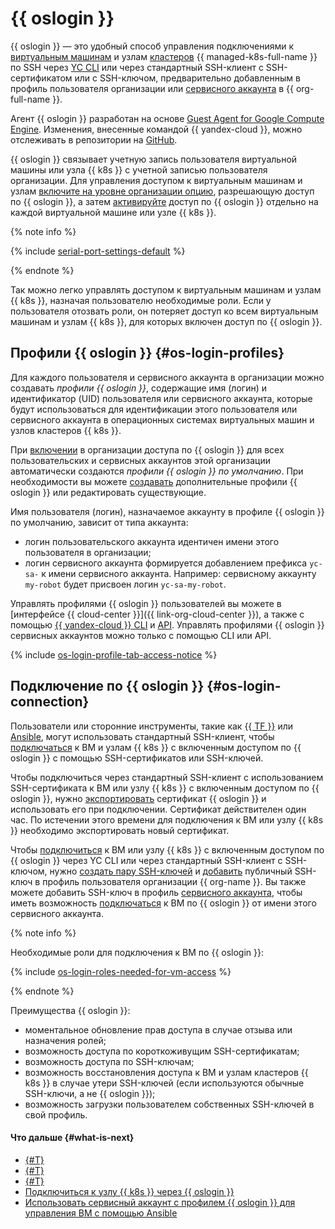 # {{ oslogin }}

{{ oslogin }} — это удобный способ управления подключениями к [виртуальным машинам](../../compute/concepts/vm.md) и узлам [кластеров](../../managed-kubernetes/concepts/index.md#kubernetes-cluster) {{ managed-k8s-full-name }} по SSH через [YC CLI](../../cli/quickstart.md) или через стандартный SSH-клиент c SSH-сертификатом или с SSH-ключом, предварительно добавленным в профиль пользователя организации или [сервисного аккаунта](../../iam/concepts/users/service-accounts.md) в {{ org-full-name }}.

Агент {{ oslogin }} разработан на основе [Guest Agent for Google Compute Engine](https://github.com/GoogleCloudPlatform/guest-agent). Изменения, внесенные командой {{ yandex-cloud }}, можно отслеживать в репозитории на [GitHub](https://github.com/yandex-cloud/yandex-cloud-guest-agent).

{{ oslogin }} связывает учетную запись пользователя виртуальной машины или узла {{ k8s }} с учетной записью пользователя организации. Для управления доступом к виртуальным машинам и узлам [включите на уровне организации опцию](../operations/os-login-access.md), разрешающую доступ по {{ oslogin }}, а затем [активируйте](../../compute/operations/vm-control/vm-update.md#enable-oslogin-access) доступ по {{ oslogin }} отдельно на каждой виртуальной машине или узле {{ k8s }}.

{% note info %}

{% include [serial-port-settings-default](../../_includes/compute/serial-port-settings-default.md) %}

{% endnote %}

Так можно легко управлять доступом к виртуальным машинам и узлам {{ k8s }}, назначая пользователю необходимые роли. Если у пользователя отозвать роли, он потеряет доступ ко всем виртуальным машинам и узлам {{ k8s }}, для которых включен доступ по {{ oslogin }}.

## Профили {{ oslogin }} {#os-login-profiles}

Для каждого пользователя и сервисного аккаунта в организации можно создавать _профили {{ oslogin }}_, содержащие имя (логин) и идентификатор (UID) пользователя или сервисного аккаунта, которые будут использоваться для идентификации этого пользователя или сервисного аккаунта в операционных системах виртуальных машин и узлов кластеров {{ k8s }}.

При [включении](../operations/os-login-access.md) в организации доступа по {{ oslogin }} для всех пользовательских и сервисных аккаунтов этой организации автоматически создаются _профили {{ oslogin }} по умолчанию_. При необходимости вы можете [создавать](../operations/os-login-profile-create.md) дополнительные профили {{ oslogin }} или редактировать существующие.
  
Имя пользователя (логин), назначаемое аккаунту в профиле {{ oslogin }} по умолчанию, зависит от типа аккаунта:
* логин пользовательского аккаунта идентичен имени этого пользователя в организации;
* логин сервисного аккаунта формируется добавлением префикса `yc-sa-` к имени сервисного аккаунта. Например: сервисному аккаунту `my-robot` будет присвоен логин `yc-sa-my-robot`.

Управлять профилями {{ oslogin }} пользователей вы можете в [интерфейсе {{ cloud-center }}]({{ link-org-cloud-center }}), а также с помощью [{{ yandex-cloud }} CLI](../../cli/cli-ref/organization-manager/cli-ref/oslogin/index.md) и [API](../api-ref/OsLogin/index.md). Управлять профилями {{ oslogin }} сервисных аккаунтов можно только с помощью CLI или API.

{% include [os-login-profile-tab-access-notice](../../_includes/organization/os-login-profile-tab-access-notice.md) %}

## Подключение по {{ oslogin }} {#os-login-connection}

Пользователи или сторонние инструменты, такие как [{{ TF }}](https://www.terraform.io/) или [Ansible](https://www.ansible.com/), могут использовать стандартный SSH-клиент, чтобы [подключаться](../../compute/operations/vm-connect/os-login.md#connect-with-ssh-client) к ВМ и узлам {{ k8s }} с включенным доступом по {{ oslogin }} с помощью SSH-сертификатов или SSH-ключей.

Чтобы подключиться через стандартный SSH-клиент с использованием SSH-сертификата к ВМ или узлу {{ k8s }} с включенным доступом по {{ oslogin }}, нужно [экспортировать](../../compute/operations/vm-connect/os-login-export-certificate.md) сертификат {{ oslogin }} и использовать его при подключении. Сертификат действителен один час. По истечении этого времени для подключения к ВМ или узлу {{ k8s }} необходимо экспортировать новый сертификат.

Чтобы [подключиться](../../compute/operations/vm-connect/os-login.md) к ВМ или узлу {{ k8s }} с включенным доступом по {{ oslogin }} через YC CLI или через стандартный SSH-клиент с SSH-ключом, нужно [создать пару SSH-ключей](../../compute/operations/vm-connect/ssh.md#creating-ssh-keys) и [добавить](../../organization/operations/add-ssh.md) публичный SSH-ключ в профиль пользователя организации {{ org-name }}. Вы также можете добавить SSH-ключ в профиль [сервисного аккаунта](../../iam/concepts/users/service-accounts.md), чтобы иметь возможность [подключаться](../tutorials/sa-oslogin-ansible.md) к ВМ по {{ oslogin }} от имени этого сервисного аккаунта.

{% note info %}

Необходимые роли для подключения к ВМ по {{ oslogin }}:

{% include [os-login-roles-needed-for-vm-access](../../_includes/organization/os-login-roles-needed-for-vm-access.md) %}

{% endnote %}

Преимущества {{ oslogin }}:

* моментальное обновление прав доступа в случае отзыва или назначения ролей;
* возможность доступа по короткоживущим SSH-сертификатам;
* возможность доступа по SSH-ключам;
* возможность восстановления доступа к ВМ и узлам кластеров {{ k8s }} в случае утери SSH-ключей (если используются обычные SSH-ключи, а не {{ oslogin }});
* возможность загрузки пользователем собственных SSH-ключей в свой профиль.

#### Что дальше {#what-is-next}

* [{#T}](../operations/os-login-access.md)
* [{#T}](../operations/os-login-profile-create.md)
* [{#T}](../../compute/operations/vm-connect/os-login.md)
* [Подключиться к узлу {{ k8s }} через {{ oslogin }}](../../managed-kubernetes/operations/node-connect-oslogin.md)
* [Использовать сервисный аккаунт с профилем {{ oslogin }} для управления ВМ с помощью Ansible](../tutorials/sa-oslogin-ansible.md)